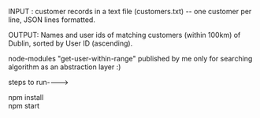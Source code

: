 INPUT : customer records in a text file (customers.txt) -- one customer per line, JSON lines formatted.

OUTPUT: Names and user ids of matching customers (within 100km) of Dublin, sorted by User ID (ascending). 

node-modules "get-user-within-range" published by me only for searching algorithm as an abstraction layer
:) 

steps to run---->

npm install   
npm  start